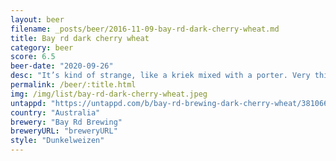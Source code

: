 ```yaml
---
layout: beer
filename: _posts/beer/2016-11-09-bay-rd-dark-cherry-wheat.md
title: Bay rd dark cherry wheat
category: beer
score: 6.5
beer-date: "2020-09-26"
desc: "It’s kind of strange, like a kriek mixed with a porter. Very thin so it’s fairly easy to drink but not exciting"
permalink: /beer/:title.html
img: /img/list/bay-rd-dark-cherry-wheat.jpeg
untappd: "https://untappd.com/b/bay-rd-brewing-dark-cherry-wheat/3810664"
country: "Australia"
brewery: "Bay Rd Brewing"
breweryURL: "breweryURL"
style: "Dunkelweizen"
---
```

